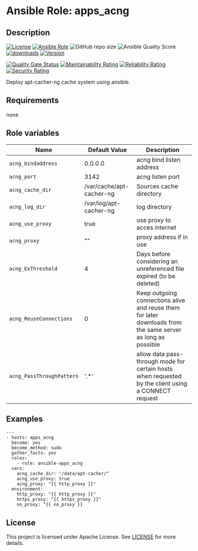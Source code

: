 # Ansible Role: apps_acng

## Description

[![License](https://img.shields.io/badge/license-Apache--2.0-brightgreen?style=flat)](https://opensource.org/licenses/Apache-2.0)
[![Ansible Role](https://img.shields.io/badge/galaxy-apps_alerta-purple?style=flat)](https://galaxy.ansible.com/lotusnoir/apps_alerta)
![GitHub repo size](https://img.shields.io/github/repo-size/lotusnoir/ansible-apps_acng?color=orange&style=flat)
![Ansible Quality Score](https://img.shields.io/ansible/quality/52300)
[![downloads](https://img.shields.io/ansible/role/d/52300)](https://galaxy.ansible.com/lotusnoir/apps_alerta)
[![Version](https://img.shields.io/github/release/lotusnoir/ansible-apps_acng.svg)](https://github.com/lotusnoir/ansible-apps_acng/releases/latest)

[![Quality Gate Status](https://sonarcloud.io/api/project_badges/measure?project=lotusnoir_ansible-apps_acng&metric=alert_status)](https://sonarcloud.io/dashboard?id=lotusnoir_ansible-apps_acng)
[![Maintainability Rating](https://sonarcloud.io/api/project_badges/measure?project=lotusnoir_ansible-apps_acng&metric=sqale_rating)](https://sonarcloud.io/dashboard?id=lotusnoir_ansible-apps_acng)
[![Reliability Rating](https://sonarcloud.io/api/project_badges/measure?project=lotusnoir_ansible-apps_acng&metric=reliability_rating)](https://sonarcloud.io/dashboard?id=lotusnoir_ansible-apps_acng)
[![Security Rating](https://sonarcloud.io/api/project_badges/measure?project=lotusnoir_ansible-apps_acng&metric=security_rating)](https://sonarcloud.io/dashboard?id=lotusnoir_ansible-apps_acng)


Deploy apt-cacher-ng cache system using ansible.

## Requirements

none

## Role variables

| Name                      | Default Value | Description                        |
| ------------------------- | ------------- | -----------------------------------|
| `acng_bindaddress`        | 0.0.0.0 | acng bind listen address |
| `acng_port`               | 3142 | acng listen port |
| `acng_cache_dir`          | /var/cache/apt-cacher-ng | Sources cache directory |
| `acng_log_dir`            | /var/log/apt-cacher-ng | log directory |
| `acng_use_proxy`          | true | use proxy to acces internet |
| `acng_proxy`              | "" | proxy address if in use |
| `acng_ExThreshold`        | 4 | Days before considering an unreferenced file expired (to be deleted) |
| `acng_ReuseConnections`   | 0 | Keep outgoing connections alive and reuse them for later downloads from the same server as long as possible |
| `acng_PassThroughPattern` | '.*' | allow data pass-through mode for certain hosts when requested by the client using a CONNECT request |

## Examples

	---
	- hosts: apps_acng
	  become: yes
	  become_method: sudo
	  gather_facts: yes
	  roles:
	    - role: ansible-apps_acng
	  vars:
        acng_cache_dir: "/data/apt-cacher/"
        acng_use_proxy: true
        acng_proxy: "{{ http_proxy }}"
	  environment: 
	    http_proxy: "{{ http_proxy }}"
	    https_proxy: "{{ https_proxy }}"
	    no_proxy: "{{ no_proxy }}


## License

This project is licensed under Apache License. See [LICENSE](/LICENSE) for more details.
